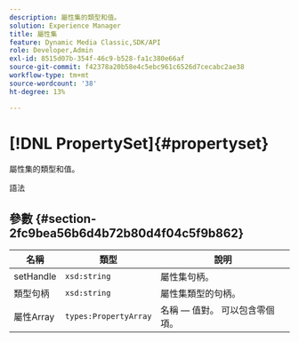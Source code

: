 ```yaml
---
description: 屬性集的類型和值。
solution: Experience Manager
title: 屬性集
feature: Dynamic Media Classic,SDK/API
role: Developer,Admin
exl-id: 8515d07b-354f-46c9-b528-fa1c380e66af
source-git-commit: f42378a20b58e4c5ebc961c6526d7cecabc2ae38
workflow-type: tm+mt
source-wordcount: '38'
ht-degree: 13%

---
```


# [!DNL PropertySet]{#propertyset}

屬性集的類型和值。

語法

## 參數 {#section-2fc9bea56b6d4b72b80d4f04c5f9b862}

| 名稱 | 類型 | 說明 |
|---|---|---|
| setHandle | `xsd:string` | 屬性集句柄。 |
| 類型句柄 | `xsd:string` | 屬性集類型的句柄。 |
| 屬性Array | `types:PropertyArray` | 名稱 — 值對。 可以包含零個項。 |
